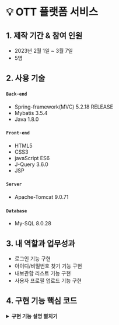 # 💡 OTT 플랫폼 서비스



## 1. 제작 기간 & 참여 인원
- 2023년 2월 1일 ~ 3월 7일
- 5명



## 2. 사용 기술
#### `Back-end`
- Spring-framework(MVC) 5.2.18 RELEASE
- Mybatis 3.5.4
- Java 1.8.0

#### `Front-end`
- HTML5 
- CSS3 
- javaScript ES6
- J-Query 3.6.0
- JSP 
#### `Server`
- Apache-Tomcat 9.0.71 
#### `Database`
- My-SQL 8.0.28   


## 3. 내 역할과 업무성과
- 로그인 기능 구현
- 아이디/비밀번호 찾기 기능 구현 
- 내보관함 리스트 기능 구현 
- 사용자 프로필 업로드 기능 구현 

## 4. 구현 기능 핵심 코드 
<details>
<summary><b>구현 기능 설명 펼치기</b></summary>
<div markdown="1">

### 4.1. 전체 흐름

![mvc](https://github.com/WonJae0914/secondProject/blob/main/portflio/img/MVC%EC%A0%84%EC%B2%B4%ED%9D%90%EB%A6%84.png?raw=true)

### 4.2. 로그인 기능 구현
<details>
<summary> <b>기능 설명</b> </summary>

- 사용자가 정보를 입력하고 로그인 버튼을 누르면 DB의 정보와 비교 후 로그인 여부를 확인함.

- 사용자가 입력한 정보와 가져온 정보와 일치하지 않으면 안내 메시지를 출력.

- 사용자가 입력한 정보와 가져온 정보가 일치하면 세션을 부여하고 메인 페이지로 주소 이동.
</details>
  
<details>
<summary> <b>JSP</b> </summary>

  
- 사용자에게 정보를 입력 받고 form태그에 담습니다.

```
<body>
(... 생략 ...)  

  
	<section>
		<div class="section_loginform">
			<span class="login"><span class="login_text">로그인</span><small>
			<a href="/user/find">비밀번호를 잊어버리셨나요?</a></small></span>
			<form method="post" action="signin_check" class="login_form">
				<div>
					<div class="input_text">
						<input type="text" name="id" placeholder="ID" autocomplete="off" 
						class="input_size">
						<span id="id" class="formSpans"></span>
					</div>
					<div class="input_text">
						<input type="password" name="password" placeholder="비밀번호" 
						autocomplete="off" class="input_size">
						<span id="password" class="formSpans"></span>

					</div>
					<button class="login_submit">로그인</button>
					<c:if test="${message == 'error' }">
            			<div class="error_text">아이디 또는 비밀번호가 일치하지 않습니다.</div>
         			</c:if>
         			<c:if test="${message == 'success' }">
            			<div class="error_text"></div>
         			</c:if>
				</div> 
			</form>
			
			<span class="division_line"> <br>다른 방법으로 로그인하기</span>
      (... 생략 ...)   
			<div>
				<span class="signup_text"> <br>혹시 아직 회원이 아닌가요? </span>
				<br>
				<form method="get" action="/user/signup">
					<button class="signup">회원가입</button>
				</form>
			</div>
		</div>
	</section>
</body>
```
</details>
